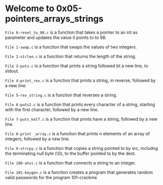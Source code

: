 # Welcome to 0x05-pointers_arrays_strings

`File 0-reset_to_98.c` is a function that takes a pointer to an int as parameter and updates the value it points to to 98.

`File 1-swap.c` is a function that swaps the values of two integers.

`File 2-strlen.c` is a function that returns the length of the string.

`File 3-puts.c` is a function that prints a string followed bt a new line, to stdout.

`File 4-print_rev.c` is a function that prints a string, in reverse, followed by a new line.

`File 5-rev_string.c` is a function that reverses a string.

`File 6-puts2.c` is a function that prints every character of a string, starting with the first character, followed by a new line.

`File 7-puts_half.c` is a function that prints have a string, followed by a new line.

`File 8-print _array.c` is a function that prints n elements of an array of integers, followed by a new line.

`File 9-strcpy.c` is a function that copies a string pointed to by src, includng the terminating null byte (\0), to the buffer pointed to by the dest.

`File 100-atoi.c` is a function that connects a string to an integer.

`File 101-keygen.c` is a function creates a program that generates random valid passwords for the program 101-crackme
